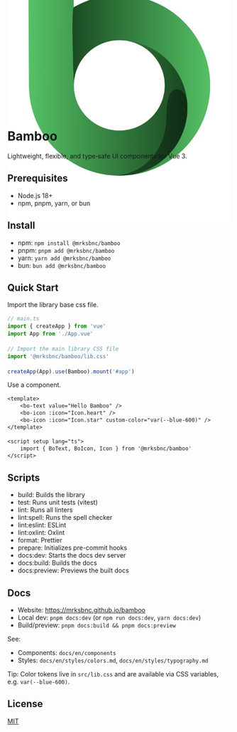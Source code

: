 <!-- cspell:disable -->

<div style="display: flex; align-items: center; justify-content: center; height: 200px;  margin-bottom: 1rem;">
<img src="./public/logo.webp" alt="bamboo">
</div>

# Bamboo

Lightweight, flexible, and type‑safe UI components for Vue 3.

## Prerequisites

- Node.js 18+
- npm, pnpm, yarn, or bun

## Install

- npm: `npm install @mrksbnc/bamboo`
- pnpm: `pnpm add @mrksbnc/bamboo`
- yarn: `yarn add @mrksbnc/bamboo`
- bun: `bun add @mrksbnc/bamboo`

## Quick Start

Import the library base css file.

```ts
// main.ts
import { createApp } from 'vue'
import App from './App.vue'

// Import the main library CSS file
import '@mrksbnc/bamboo/lib.css'

createApp(App).use(Bamboo).mount('#app')
```

Use a component.

```vue
<template>
	<bo-text value="Hello Bamboo" />
	<bo-icon :icon="Icon.heart" />
	<bo-icon :icon="Icon.star" custom-color="var(--blue-600)" />
</template>

<script setup lang="ts">
	import { BoText, BoIcon, Icon } from '@mrksbnc/bamboo'
</script>
```

## Scripts

- build: Builds the library
- test: Runs unit tests (vitest)
- lint: Runs all linters
- lint:spell: Runs the spell checker
- lint:eslint: ESLint
- lint:oxlint: Oxlint
- format: Prettier
- prepare: Initializes pre-commit hooks
- docs:dev: Starts the docs dev server
- docs:build: Builds the docs
- docs:preview: Previews the built docs

## Docs

- Website: https://mrksbnc.github.io/bamboo
- Local dev: `pnpm docs:dev` (or `npm run docs:dev`, `yarn docs:dev`)
- Build/preview: `pnpm docs:build && pnpm docs:preview`

See:

- Components: `docs/en/components`
- Styles: `docs/en/styles/colors.md`, `docs/en/styles/typography.md`

Tip: Color tokens live in `src/lib.css` and are available via CSS variables, e.g. `var(--blue-600)`.

## License

[MIT](https://github.com/mrksbnc/bamboo/blob/main/LICENSE)
